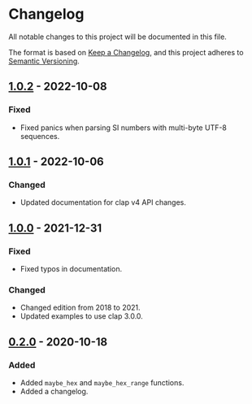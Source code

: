# Changelog
All notable changes to this project will be documented in this file.

The format is based on [Keep a Changelog](https://keepachangelog.com/en/1.0.0/),
and this project adheres to [Semantic Versioning](https://semver.org/spec/v2.0.0.html).

## [1.0.2] - 2022-10-08
### Fixed
- Fixed panics when parsing SI numbers with multi-byte UTF-8 sequences.

## [1.0.1] - 2022-10-06
### Changed
- Updated documentation for clap v4 API changes.

## [1.0.0] - 2021-12-31
### Fixed
- Fixed typos in documentation.

### Changed
- Changed edition from 2018 to 2021.
- Updated examples to use clap 3.0.0.

## [0.2.0] - 2020-10-18
### Added
- Added `maybe_hex` and `maybe_hex_range` functions.
- Added a changelog.

[Unreleased]: https://github.com/newAM/clap-num/compare/1.0.2...HEAD
[1.0.2]: https://github.com/newAM/clap-num/compare/1.0.1...1.0.2
[1.0.1]: https://github.com/newAM/clap-num/compare/1.0.0...1.0.1
[1.0.0]: https://github.com/newAM/clap-num/compare/0.2.0...1.0.0
[0.2.0]: https://github.com/newAM/clap-num/releases/tag/0.2.0
